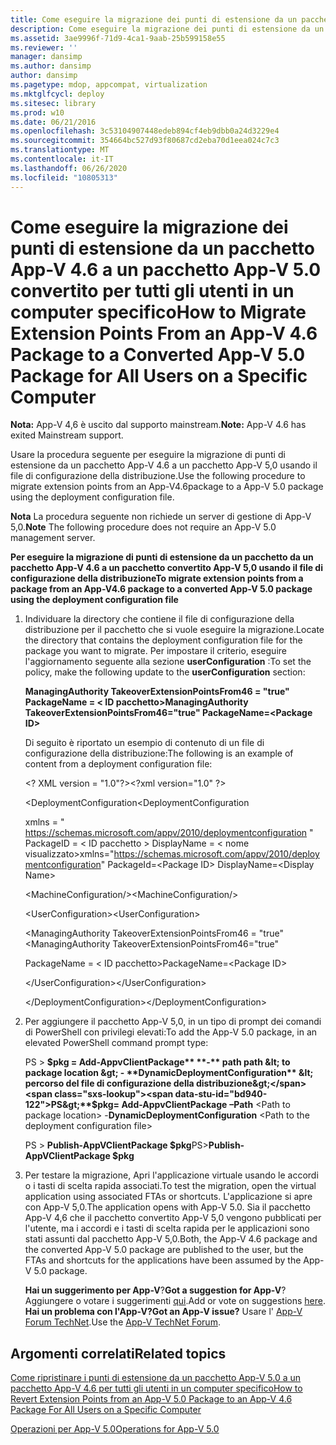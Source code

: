 ```yaml
---
title: Come eseguire la migrazione dei punti di estensione da un pacchetto App-V 4.6 a un pacchetto App-V 5.0 convertito per tutti gli utenti in un computer specifico
description: Come eseguire la migrazione dei punti di estensione da un pacchetto App-V 4.6 a un pacchetto App-V 5.0 convertito per tutti gli utenti in un computer specifico
ms.assetid: 3ae9996f-71d9-4ca1-9aab-25b599158e55
ms.reviewer: ''
manager: dansimp
ms.author: dansimp
author: dansimp
ms.pagetype: mdop, appcompat, virtualization
ms.mktglfcycl: deploy
ms.sitesec: library
ms.prod: w10
ms.date: 06/21/2016
ms.openlocfilehash: 3c53104907448edeb894cf4eb9dbb0a24d3229e4
ms.sourcegitcommit: 354664bc527d93f80687cd2eba70d1eea024c7c3
ms.translationtype: MT
ms.contentlocale: it-IT
ms.lasthandoff: 06/26/2020
ms.locfileid: "10805313"
---
```

# <span data-ttu-id="bd940-103">Come eseguire la migrazione dei punti di estensione da un pacchetto App-V 4.6 a un pacchetto App-V 5.0 convertito per tutti gli utenti in un computer specifico</span><span class="sxs-lookup"><span data-stu-id="bd940-103">How to Migrate Extension Points From an App-V 4.6 Package to a Converted App-V 5.0 Package for All Users on a Specific Computer</span></span>

<span data-ttu-id="bd940-104">**Nota:** App-V 4,6 è uscito dal supporto mainstream.</span><span class="sxs-lookup"><span data-stu-id="bd940-104">**Note:** App-V 4.6 has exited Mainstream support.</span></span>

<span data-ttu-id="bd940-105">Usare la procedura seguente per eseguire la migrazione di punti di estensione da un pacchetto App-V 4.6 a un pacchetto App-V 5,0 usando il file di configurazione della distribuzione.</span><span class="sxs-lookup"><span data-stu-id="bd940-105">Use the following procedure to migrate extension points from an App-V4.6package to a App-V 5.0 package using the deployment configuration file.</span></span>

<span data-ttu-id="bd940-106">**Nota**  La procedura seguente non richiede un server di gestione di App-V 5,0.</span><span class="sxs-lookup"><span data-stu-id="bd940-106">**Note** The following procedure does not require an App-V 5.0 management server.</span></span>

 

**<span data-ttu-id="bd940-107">Per eseguire la migrazione di punti di estensione da un pacchetto da un pacchetto App-V 4.6 a un pacchetto convertito App-V 5,0 usando il file di configurazione della distribuzione</span><span class="sxs-lookup"><span data-stu-id="bd940-107">To migrate extension points from a package from an App-V4.6 package to a converted App-V 5.0 package using the deployment configuration file</span></span>**

1. <span data-ttu-id="bd940-108">Individuare la directory che contiene il file di configurazione della distribuzione per il pacchetto che si vuole eseguire la migrazione.</span><span class="sxs-lookup"><span data-stu-id="bd940-108">Locate the directory that contains the deployment configuration file for the package you want to migrate.</span></span> <span data-ttu-id="bd940-109">Per impostare il criterio, eseguire l'aggiornamento seguente alla sezione **userConfiguration** :</span><span class="sxs-lookup"><span data-stu-id="bd940-109">To set the policy, make the following update to the **userConfiguration** section:</span></span>

   **<span data-ttu-id="bd940-110">ManagingAuthority TakeoverExtensionPointsFrom46 = "true" PackageName = &lt; ID pacchetto&gt;</span><span class="sxs-lookup"><span data-stu-id="bd940-110">ManagingAuthority TakeoverExtensionPointsFrom46="true" PackageName=&lt;Package ID&gt;</span></span>**

   <span data-ttu-id="bd940-111">Di seguito è riportato un esempio di contenuto di un file di configurazione della distribuzione:</span><span class="sxs-lookup"><span data-stu-id="bd940-111">The following is an example of content from a deployment configuration file:</span></span>

   <span data-ttu-id="bd940-112">&lt;? XML version = "1.0"?&gt;</span><span class="sxs-lookup"><span data-stu-id="bd940-112">&lt;?xml version="1.0" ?&gt;</span></span>

   <span data-ttu-id="bd940-113">&lt;DeploymentConfiguration</span><span class="sxs-lookup"><span data-stu-id="bd940-113">&lt;DeploymentConfiguration</span></span>

   <span data-ttu-id="bd940-114">xmlns = " <https://schemas.microsoft.com/appv/2010/deploymentconfiguration> " PackageID = &lt; ID pacchetto &gt; DisplayName = &lt; nome visualizzato&gt;</span><span class="sxs-lookup"><span data-stu-id="bd940-114">xmlns="<https://schemas.microsoft.com/appv/2010/deploymentconfiguration>" PackageId=&lt;Package ID&gt; DisplayName=&lt;Display Name&gt;</span></span>

   <span data-ttu-id="bd940-115">&lt;MachineConfiguration/&gt;</span><span class="sxs-lookup"><span data-stu-id="bd940-115">&lt;MachineConfiguration/&gt;</span></span>

   <span data-ttu-id="bd940-116">&lt;UserConfiguration&gt;</span><span class="sxs-lookup"><span data-stu-id="bd940-116">&lt;UserConfiguration&gt;</span></span>

   <span data-ttu-id="bd940-117">&lt;ManagingAuthority TakeoverExtensionPointsFrom46 = "true"</span><span class="sxs-lookup"><span data-stu-id="bd940-117">&lt;ManagingAuthority TakeoverExtensionPointsFrom46="true"</span></span>

   <span data-ttu-id="bd940-118">PackageName = &lt; ID pacchetto&gt;</span><span class="sxs-lookup"><span data-stu-id="bd940-118">PackageName=&lt;Package ID&gt;</span></span>

   <span data-ttu-id="bd940-119">&lt;/UserConfiguration&gt;</span><span class="sxs-lookup"><span data-stu-id="bd940-119">&lt;/UserConfiguration&gt;</span></span>

   <span data-ttu-id="bd940-120">&lt;/DeploymentConfiguration&gt;</span><span class="sxs-lookup"><span data-stu-id="bd940-120">&lt;/DeploymentConfiguration&gt;</span></span>

2. <span data-ttu-id="bd940-121">Per aggiungere il pacchetto App-V 5,0, in un tipo di prompt dei comandi di PowerShell con privilegi elevati:</span><span class="sxs-lookup"><span data-stu-id="bd940-121">To add the App-V 5.0 package, in an elevated PowerShell command prompt type:</span></span>

   <span data-ttu-id="bd940-122">PS &gt; **$pkg = Add-AppvClientPackage** **-** path path &lt; to package location &gt;  - **DynamicDeploymentConfiguration** &lt; percorso del file di configurazione della distribuzione&gt;</span><span class="sxs-lookup"><span data-stu-id="bd940-122">PS&gt;**$pkg= Add-AppvClientPackage** **–Path** &lt;Path to package location&gt; -**DynamicDeploymentConfiguration** &lt;Path to the deployment configuration file&gt;</span></span>

   <span data-ttu-id="bd940-123">PS &gt; **Publish-AppVClientPackage $pkg**</span><span class="sxs-lookup"><span data-stu-id="bd940-123">PS&gt;**Publish-AppVClientPackage $pkg**</span></span>

3. <span data-ttu-id="bd940-124">Per testare la migrazione, Apri l'applicazione virtuale usando le accordi o i tasti di scelta rapida associati.</span><span class="sxs-lookup"><span data-stu-id="bd940-124">To test the migration, open the virtual application using associated FTAs or shortcuts.</span></span> <span data-ttu-id="bd940-125">L'applicazione si apre con App-V 5,0.</span><span class="sxs-lookup"><span data-stu-id="bd940-125">The application opens with App-V 5.0.</span></span> <span data-ttu-id="bd940-126">Sia il pacchetto App-V 4,6 che il pacchetto convertito App-V 5,0 vengono pubblicati per l'utente, ma i accordi e i tasti di scelta rapida per le applicazioni sono stati assunti dal pacchetto App-V 5,0.</span><span class="sxs-lookup"><span data-stu-id="bd940-126">Both, the App-V 4.6 package and the converted App-V 5.0 package are published to the user, but the FTAs and shortcuts for the applications have been assumed by the App-V 5.0 package.</span></span>

   <span data-ttu-id="bd940-127">**Hai un suggerimento per App-V**?</span><span class="sxs-lookup"><span data-stu-id="bd940-127">**Got a suggestion for App-V**?</span></span> <span data-ttu-id="bd940-128">Aggiungere o votare i suggerimenti [qui](http://appv.uservoice.com/forums/280448-microsoft-application-virtualization).</span><span class="sxs-lookup"><span data-stu-id="bd940-128">Add or vote on suggestions [here](http://appv.uservoice.com/forums/280448-microsoft-application-virtualization).</span></span> **<span data-ttu-id="bd940-129">Hai un problema con l'App-V?</span><span class="sxs-lookup"><span data-stu-id="bd940-129">Got an App-V issue?</span></span>** <span data-ttu-id="bd940-130">Usare l' [App-V Forum TechNet](https://social.technet.microsoft.com/Forums/home?forum=mdopappv).</span><span class="sxs-lookup"><span data-stu-id="bd940-130">Use the [App-V TechNet Forum](https://social.technet.microsoft.com/Forums/home?forum=mdopappv).</span></span>

## <span data-ttu-id="bd940-131">Argomenti correlati</span><span class="sxs-lookup"><span data-stu-id="bd940-131">Related topics</span></span>


[<span data-ttu-id="bd940-132">Come ripristinare i punti di estensione da un pacchetto App-V 5.0 a un pacchetto App-V 4.6 per tutti gli utenti in un computer specifico</span><span class="sxs-lookup"><span data-stu-id="bd940-132">How to Revert Extension Points from an App-V 5.0 Package to an App-V 4.6 Package For All Users on a Specific Computer</span></span>](how-to-revert-extension-points-from-an-app-v-50-package-to-an-app-v-46-package-for-all-users-on-a-specific-computer.md)

[<span data-ttu-id="bd940-133">Operazioni per App-V 5.0</span><span class="sxs-lookup"><span data-stu-id="bd940-133">Operations for App-V 5.0</span></span>](operations-for-app-v-50.md)

 

 





